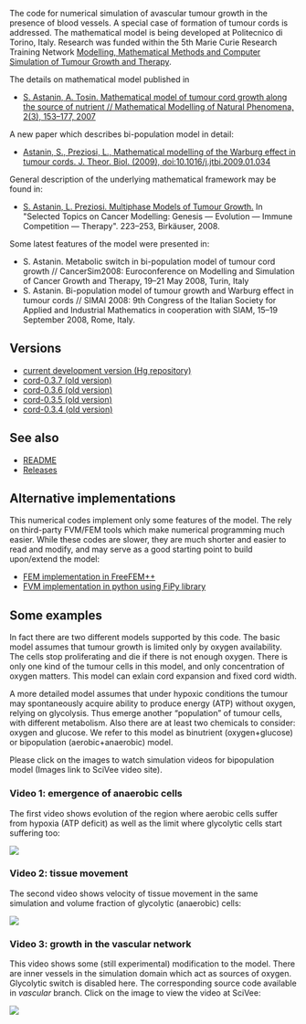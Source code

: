 The code for numerical simulation of avascular tumour growth in the presence of blood vessels. A special case of formation of tumour cords is addressed. The mathematical model is being developed at Politecnico di Torino, Italy. Research was funded within the 5th Marie Curie Research Training Network [Modelling, Mathematical Methods and Computer Simulation of Tumour Growth and Therapy](http://calvino.polito.it/~mcrtn/).

The details on mathematical model published in
  * [S. Astanin, A. Tosin. Mathematical model of tumour cord growth along the source of nutrient // Mathematical Modelling of Natural Phenomena, 2(3), 153–177, 2007](http://dx.doi.org/10.1051/mmnp:2007007)

A new paper which describes bi-population model in detail:
  * [Astanin, S., Preziosi, L., Mathematical modelling of the Warburg effect in tumour cords. J. Theor. Biol. (2009), doi:10.1016/j.jtbi.2009.01.034](http://dx.doi.org/10.1016/j.jtbi.2009.01.034)

General description of the underlying mathematical framework may be found in:
  * [S. Astanin, L. Preziosi. Multiphase Models of Tumour Growth.](http://dx.doi.org/10.1007/978-0-8176-4713-1_9) In "Selected Topics on Cancer Modelling: Genesis — Evolution — Immune Competition — Therapy". 223–253, Birkäuser, 2008.

Some latest features of the model were presented in:
  * S. Astanin. Metabolic switch in bi-population model of tumour cord growth // CancerSim2008: Euroconference on Modelling and Simulation of Cancer Growth and Therapy, 19–21 May 2008, Turin, Italy
  * S. Astanin. Bi-population model of tumour growth and Warburg effect in tumour cords // SIMAI 2008: 9th Congress of the Italian Society for Applied and Industrial Mathematics in cooperation with SIAM, 15–19 September 2008, Rome, Italy.

## Versions ##

  * [current development version (Hg repository)](http://code.google.com/p/cord/source)
  * [cord-0.3.7 (old version)](http://cord.googlecode.com/files/cord-0.3.7.tar.gz)
  * [cord-0.3.6 (old version)](http://cord.googlecode.com/files/cord-0.3.6.tar.gz)
  * [cord-0.3.5 (old version)](http://cord.googlecode.com/files/cord-0.3.5.tar.gz)
  * [cord-0.3.4 (old version)](http://cord.googlecode.com/files/cord-0.3.4.tar.gz)

## See also ##
  * [README](http://code.google.com/p/cord/source/browse/README)
  * [Releases](http://code.google.com/p/cord/source/browse/NEWS)

## Alternative implementations ##

This numerical codes implement only some features of the model. The rely on third-party FVM/FEM tools which make numerical programming much easier. While these codes are slower, they are much shorter and easier to read and modify, and may serve as a good starting point to build upon/extend the model:

  * [FEM implementation in FreeFEM++](FreeFemPlusPlusImplementation.md)
  * [FVM implementation in python using FiPy library](http://code.google.com/p/cord/source/browse/tumour.py?r=d5a1bc29fce42037372ee1277cc8e2c6b6f64504)

## Some examples ##

In fact there are two different models supported by this code. The basic model assumes
that tumour growth is limited only by oxygen availability. The cells stop proliferating and die if there is not enough oxygen. There is only one kind of the tumour cells in this model, and only concentration of oxygen matters. This model can exlain cord expansion and fixed cord width.

A more detailed model assumes that under hypoxic conditions the tumour may spontaneously acquire ability to produce energy (ATP) without oxygen, relying on glycolysis. Thus emerge another “population” of tumour cells, with different metabolism. Also there are at least two chemicals to consider: oxygen and glucose. We refer to this model as binutrient (oxygen+glucose) or bipopulation (aerobic+anaerobic) model.

Please click on the images to watch simulation videos for bipopulation model (Images link to SciVee video site).

### Video 1: emergence of anaerobic cells ###

The first video shows evolution of the region where aerobic cells suffer from hypoxia (ATP deficit) as well as the limit where glycolytic cells start suffering too:

[![](http://cord.googlecode.com/files/zeroatp-clicktoplay.png)](http://www.scivee.tv/node/5153)

### Video 2: tissue movement ###

The second video shows velocity of tissue movement in the same simulation and volume fraction of glycolytic (anaerobic) cells:

[![](http://cord.googlecode.com/files/phi2andv_clicktoplay.png)](http://www.scivee.tv/node/5154)

### Video 3: growth in the vascular network ###

This video shows some (still experimental) modification to the model. There are inner vessels in the simulation domain which act as sources of oxygen. Glycolytic switch is disabled here. The corresponding source code available in _vascular_ branch. Click on the image to view the video at SciVee:

[![](http://cord.googlecode.com/files/vasc_o2_180400000.jpg)](http://www.scivee.tv/node/5889)